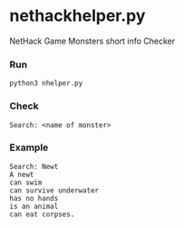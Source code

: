 # nethackhelper.py
NetHack Game Monsters short info Checker

### Run
`python3 nhelper.py`

### Check
`Search: <name of monster>`

### Example
```kycb2@kycb2:~/Downloads$ python3 nhelper.py
Search: Newt
A newt
can swim
can survive underwater
has no hands
is an animal
can eat corpses.
